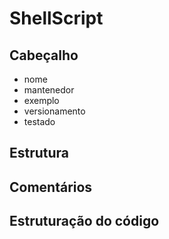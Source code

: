 # ShellScript
## Cabeçalho
- nome
- mantenedor
- exemplo
- versionamento
- testado
  
## Estrutura
## Comentários
## Estruturação do código
